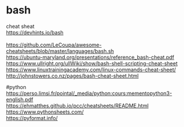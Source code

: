 # bash
cheat sheat<br>
https://devhints.io/bash<br> <br>
https://github.com/LeCoupa/awesome-cheatsheets/blob/master/languages/bash.sh <br>
https://ubuntu-maryland.org/presentations/reference_bash-cheat.pdf <br>
https://www.ullright.org/ullWiki/show/bash-shell-scripting-cheat-sheet <br>
https://www.linuxtrainingacademy.com/linux-commands-cheat-sheet/ <br>
http://johnstowers.co.nz/pages/bash-cheat-sheet.html <br>


#python
https://perso.limsi.fr/pointal/_media/python:cours:mementopython3-english.pdf<br>
https://ehmatthes.github.io/pcc/cheatsheets/README.html <br>
https://www.pythonsheets.com/ <br>
https://pyformat.info/ <br>


